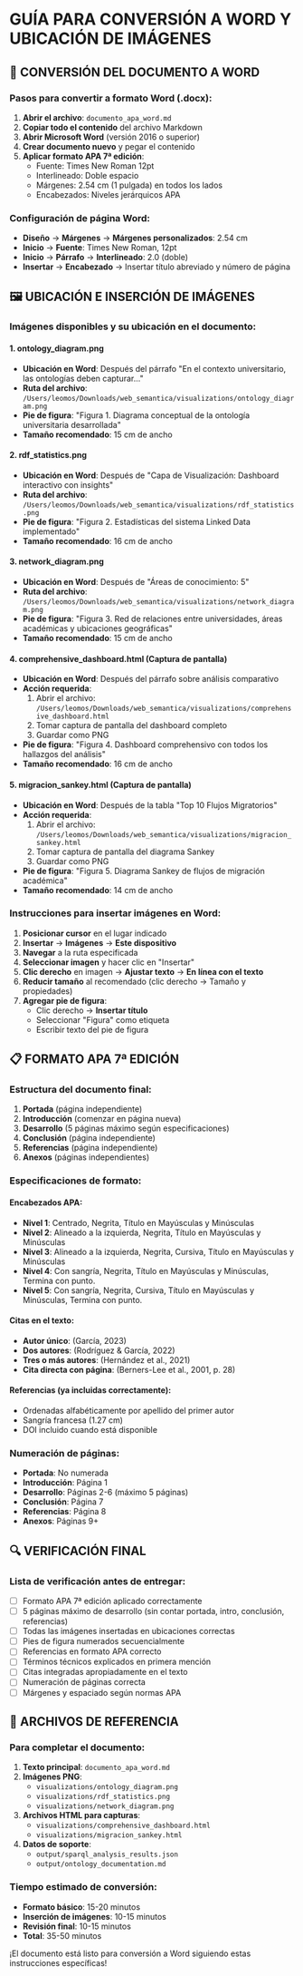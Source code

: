 # GUÍA PARA CONVERSIÓN A WORD Y UBICACIÓN DE IMÁGENES

## 📄 CONVERSIÓN DEL DOCUMENTO A WORD

### Pasos para convertir a formato Word (.docx):

1. **Abrir el archivo**: `documento_apa_word.md`
2. **Copiar todo el contenido** del archivo Markdown
3. **Abrir Microsoft Word** (versión 2016 o superior)
4. **Crear documento nuevo** y pegar el contenido
5. **Aplicar formato APA 7ª edición**:
   - Fuente: Times New Roman 12pt
   - Interlineado: Doble espacio
   - Márgenes: 2.54 cm (1 pulgada) en todos los lados
   - Encabezados: Niveles jerárquicos APA

### Configuración de página Word:
- **Diseño** → **Márgenes** → **Márgenes personalizados**: 2.54 cm
- **Inicio** → **Fuente**: Times New Roman, 12pt
- **Inicio** → **Párrafo** → **Interlineado**: 2.0 (doble)
- **Insertar** → **Encabezado** → Insertar título abreviado y número de página

## 🖼️ UBICACIÓN E INSERCIÓN DE IMÁGENES

### Imágenes disponibles y su ubicación en el documento:

#### 1. **ontology_diagram.png**
- **Ubicación en Word**: Después del párrafo "En el contexto universitario, las ontologías deben capturar..."
- **Ruta del archivo**: `/Users/leomos/Downloads/web_semantica/visualizations/ontology_diagram.png`
- **Pie de figura**: "Figura 1. Diagrama conceptual de la ontología universitaria desarrollada"
- **Tamaño recomendado**: 15 cm de ancho

#### 2. **rdf_statistics.png** 
- **Ubicación en Word**: Después de "Capa de Visualización: Dashboard interactivo con insights"
- **Ruta del archivo**: `/Users/leomos/Downloads/web_semantica/visualizations/rdf_statistics.png`
- **Pie de figura**: "Figura 2. Estadísticas del sistema Linked Data implementado"
- **Tamaño recomendado**: 16 cm de ancho

#### 3. **network_diagram.png**
- **Ubicación en Word**: Después de "Áreas de conocimiento: 5"
- **Ruta del archivo**: `/Users/leomos/Downloads/web_semantica/visualizations/network_diagram.png`
- **Pie de figura**: "Figura 3. Red de relaciones entre universidades, áreas académicas y ubicaciones geográficas"
- **Tamaño recomendado**: 15 cm de ancho

#### 4. **comprehensive_dashboard.html** (Captura de pantalla)
- **Ubicación en Word**: Después del párrafo sobre análisis comparativo
- **Acción requerida**: 
  1. Abrir el archivo: `/Users/leomos/Downloads/web_semantica/visualizations/comprehensive_dashboard.html`
  2. Tomar captura de pantalla del dashboard completo
  3. Guardar como PNG
- **Pie de figura**: "Figura 4. Dashboard comprehensivo con todos los hallazgos del análisis"
- **Tamaño recomendado**: 16 cm de ancho

#### 5. **migracion_sankey.html** (Captura de pantalla)
- **Ubicación en Word**: Después de la tabla "Top 10 Flujos Migratorios"
- **Acción requerida**:
  1. Abrir el archivo: `/Users/leomos/Downloads/web_semantica/visualizations/migracion_sankey.html`
  2. Tomar captura de pantalla del diagrama Sankey
  3. Guardar como PNG
- **Pie de figura**: "Figura 5. Diagrama Sankey de flujos de migración académica"
- **Tamaño recomendado**: 14 cm de ancho

### Instrucciones para insertar imágenes en Word:

1. **Posicionar cursor** en el lugar indicado
2. **Insertar** → **Imágenes** → **Este dispositivo**
3. **Navegar** a la ruta especificada
4. **Seleccionar imagen** y hacer clic en "Insertar"
5. **Clic derecho** en imagen → **Ajustar texto** → **En línea con el texto**
6. **Reducir tamaño** al recomendado (clic derecho → Tamaño y propiedades)
7. **Agregar pie de figura**:
   - Clic derecho → **Insertar título**
   - Seleccionar "Figura" como etiqueta
   - Escribir texto del pie de figura

## 📋 FORMATO APA 7ª EDICIÓN

### Estructura del documento final:

1. **Portada** (página independiente)
2. **Introducción** (comenzar en página nueva)
3. **Desarrollo** (5 páginas máximo según especificaciones)
4. **Conclusión** (página independiente)
5. **Referencias** (página independiente)
6. **Anexos** (páginas independientes)

### Especificaciones de formato:

#### Encabezados APA:
- **Nivel 1**: Centrado, Negrita, Título en Mayúsculas y Minúsculas
- **Nivel 2**: Alineado a la izquierda, Negrita, Título en Mayúsculas y Minúsculas
- **Nivel 3**: Alineado a la izquierda, Negrita, Cursiva, Título en Mayúsculas y Minúsculas
- **Nivel 4**: Con sangría, Negrita, Título en Mayúsculas y Minúsculas, Termina con punto.
- **Nivel 5**: Con sangría, Negrita, Cursiva, Título en Mayúsculas y Minúsculas, Termina con punto.

#### Citas en el texto:
- **Autor único**: (García, 2023)
- **Dos autores**: (Rodríguez & García, 2022)
- **Tres o más autores**: (Hernández et al., 2021)
- **Cita directa con página**: (Berners-Lee et al., 2001, p. 28)

#### Referencias (ya incluidas correctamente):
- Ordenadas alfabéticamente por apellido del primer autor
- Sangría francesa (1.27 cm)
- DOI incluido cuando está disponible

### Numeración de páginas:
- **Portada**: No numerada
- **Introducción**: Página 1
- **Desarrollo**: Páginas 2-6 (máximo 5 páginas)
- **Conclusión**: Página 7
- **Referencias**: Página 8
- **Anexos**: Páginas 9+

## 🔍 VERIFICACIÓN FINAL

### Lista de verificación antes de entregar:

- [ ] Formato APA 7ª edición aplicado correctamente
- [ ] 5 páginas máximo de desarrollo (sin contar portada, intro, conclusión, referencias)
- [ ] Todas las imágenes insertadas en ubicaciones correctas
- [ ] Pies de figura numerados secuencialmente
- [ ] Referencias en formato APA correcto
- [ ] Términos técnicos explicados en primera mención
- [ ] Citas integradas apropiadamente en el texto
- [ ] Numeración de páginas correcta
- [ ] Márgenes y espaciado según normas APA

## 📁 ARCHIVOS DE REFERENCIA

### Para completar el documento:

1. **Texto principal**: `documento_apa_word.md`
2. **Imágenes PNG**: 
   - `visualizations/ontology_diagram.png`
   - `visualizations/rdf_statistics.png`
   - `visualizations/network_diagram.png`
3. **Archivos HTML para capturas**:
   - `visualizations/comprehensive_dashboard.html`
   - `visualizations/migracion_sankey.html`
4. **Datos de soporte**:
   - `output/sparql_analysis_results.json`
   - `output/ontology_documentation.md`

### Tiempo estimado de conversión:
- **Formato básico**: 15-20 minutos
- **Inserción de imágenes**: 10-15 minutos
- **Revisión final**: 10-15 minutos
- **Total**: 35-50 minutos

¡El documento está listo para conversión a Word siguiendo estas instrucciones específicas!